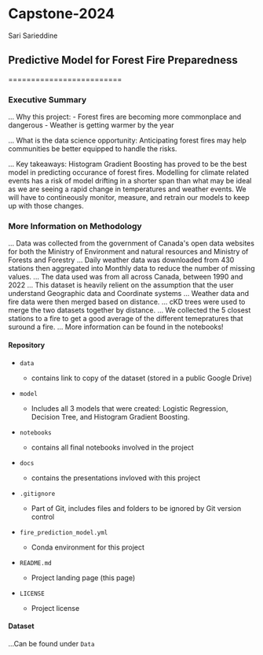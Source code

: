 # Capstone-2024
Sari Sarieddine 





## Predictive Model for Forest Fire Preparedness
=========================

### Executive Summary

... Why this project:
        - Forest fires are becoming more commonplace and dangerous
        - Weather is getting warmer by the year
        
... What is the data science opportunity:
    Anticipating forest fires may help communities be better equipped to handle the risks. 


... Key takeaways: Histogram Gradient Boosting has proved to be the best model in predicting occurance of forest fires. Modelling for climate related events has a risk of model drifting in a shorter span than what may be ideal as we are seeing a rapid change in temperatures and weather events. We will have to contineously monitor, measure, and retrain our models to keep up with those changes. 




### More Information on Methodology


... Data was collected from the government of Canada's open data websites for both the Ministry of Environment and natural resources and Ministry of Forests and Forestry
... Daily weather data was downloaded from 430 stations then aggregated into Monthly data to reduce the number of missing values. 
... The data used was from all across Canada, between 1990 and 2022
... This dataset is heavily relient on the assumption that the user understand Geographic data and Coordinate systems
... Weather data and fire data were then merged based on distance. 
... cKD trees were used to merge the two datasets together by distance. 
... We collected the 5 closest stations to a fire to get a good average of the different temepratures that suround a fire.
... More information can be found in the notebooks!



#### Repository 

* `data` 
    - contains link to copy of the dataset (stored in a public Google Drive)

* `model`
    - Includes all 3 models that were created: Logistic Regression, Decision Tree, and Histogram Gradient Boosting. 

* `notebooks`
    - contains all final notebooks involved in the project

* `docs`
    - contains the presentations invloved with this project


* `.gitignore`
    - Part of Git, includes files and folders to be ignored by Git version control

* `fire_prediction_model.yml`
    - Conda environment for this project

* `README.md`
    - Project landing page (this page)

* `LICENSE`
    - Project license

#### Dataset

...Can be found under `Data` 
